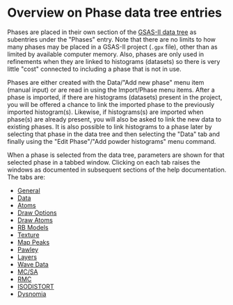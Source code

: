 <!--- Don't change the HTML version of this file; edit the .md version -->
<a name="Phase"></a>
#  Overview on **Phase** data tree entries

Phases are placed in their own section of the [GSAS-II data tree](./applicationwindow.md#Data_tree) as subentries under the "Phases" entry. Note that there are no limits to how many phases may be placed in a GSAS-II project (`.gpx` file), other than as limited by available computer memory. Also, phases are only used in refinements when they are linked to histograms (datasets) so there is very little 
"cost" connected to including a phase that is not in use.

Phases are either created with the Data/"Add new phase" menu item (manual input) or are read in using the Import/Phase menu items. After a phase is imported, if there are histograms (datasets) present in the project, you will be offered a chance to link the imported phase to the previously imported histogram(s). Likewise, if histograms(s) are imported when phase(s) are already present, you will also be asked to link the new data to existing phases. It is also possible to link histograms to a phase later by selecting that phase in the data tree and then selecting the "Data" tab and finally using the "Edit Phase"/"Add powder histograms" menu command. 

When a phase is selected from the data tree, parameters are shown for that selected phase in a tabbed window. Clicking on each tab raises the windows as documented in subsequent sections of the help documentation. The tabs are:

<a name="PhaseTabList"></a>
 - [General](./phasegeneral.md)
 - [Data](./phasedata.md)
 - [Atoms](./phaseatoms.md)
 - [Draw Options](./phasedrawopts.md)
 - [Draw Atoms](./phasedrawatoms.md)
 - [RB Models](./phaseRB.md)
 - [Texture](./phasetexture.md)
 - [Map Peaks](./phasemappeaks.md)
 - [Pawley](./phasepawley.md)
 - [Layers](./phaselayers.md)
 - [Wave Data](./phasewave.md)
 - [MC/SA](./phasemcsa.md)
 - [RMC](./phaseRMC.md)
 - [ISODISTORT](./phaseisodistort.md)
 - [Dysnomia](./phasedysnomia.md)
